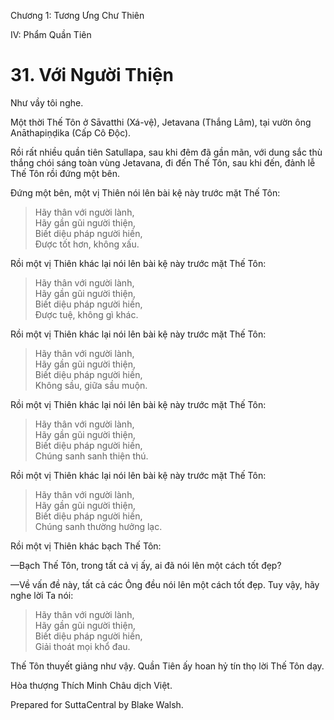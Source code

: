 

Chương 1: Tương Ưng Chư Thiên

IV: Phẩm Quần Tiên

# 31\. Với Người Thiện

Như vầy tôi nghe.

Một thời Thế Tôn ở Sāvatthi (Xá-vệ), Jetavana (Thắng Lâm), tại vườn ông Anāthapiṇḍika (Cấp Cô Ðộc).

Rồi rất nhiều quần tiên Satullapa, sau khi đêm đã gần mãn, với dung sắc thù thắng chói sáng toàn vùng Jetavana, đi đến Thế Tôn, sau khi đến, đảnh lễ Thế Tôn rồi đứng một bên.

Ðứng một bên, một vị Thiên nói lên bài kệ này trước mặt Thế Tôn:

> Hãy thân với người lành,  
> Hãy gần gũi người thiện,  
> Biết diệu pháp người hiền,  
> Ðược tốt hơn, không xấu.

Rồi một vị Thiên khác lại nói lên bài kệ này trước mặt Thế Tôn:

> Hãy thân với người lành,  
> Hãy gần gũi người thiện,  
> Biết diệu pháp người hiền,  
> Ðược tuệ, không gì khác.

Rồi một vị Thiên khác lại nói lên bài kệ này trước mặt Thế Tôn:

> Hãy thân với người lành,  
> Hãy gần gũi người thiện,  
> Biết diệu pháp người hiền,  
> Không sầu, giữa sầu muộn.

Rồi một vị Thiên khác lại nói lên bài kệ này trước mặt Thế Tôn:

> Hãy thân với người lành,  
> Hãy gần gũi người thiện,  
> Biết diệu pháp người hiền,  
> Chúng sanh sanh thiện thú.

Rồi một vị Thiên khác lại nói lên bài kệ này trước mặt Thế Tôn:

> Hãy thân với người lành,  
> Hãy gần gũi người thiện,  
> Biết diệu pháp người hiền,  
> Chúng sanh thường hưởng lạc.

Rồi một vị Thiên khác bạch Thế Tôn:

—Bạch Thế Tôn, trong tất cả vị ấy, ai đã nói lên một cách tốt đẹp?

—Về vấn đề này, tất cả các Ông đều nói lên một cách tốt đẹp. Tuy vậy, hãy nghe lời Ta nói:

> Hãy thân với người lành,  
> Hãy gần gũi người thiện,  
> Biết diệu pháp người hiền,  
> Giải thoát mọi khổ đau.

Thế Tôn thuyết giảng như vậy. Quần Tiên ấy hoan hỷ tín thọ lời Thế Tôn dạy.

Hòa thượng Thích Minh Châu dịch Việt.

Prepared for SuttaCentral by Blake Walsh.